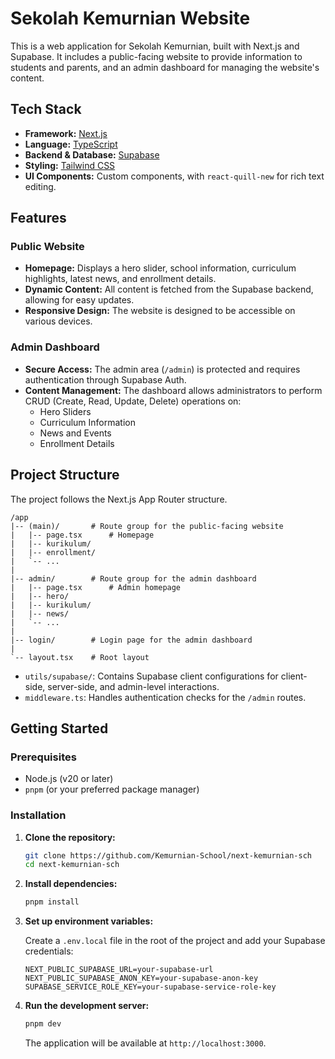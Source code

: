 # Sekolah Kemurnian Website

This is a web application for Sekolah Kemurnian, built with Next.js and Supabase. It includes a public-facing website to provide information to students and parents, and an admin dashboard for managing the website's content.

## Tech Stack

- **Framework:** [Next.js](https://nextjs.org/)
- **Language:** [TypeScript](https://www.typescriptlang.org/)
- **Backend & Database:** [Supabase](https://supabase.io/)
- **Styling:** [Tailwind CSS](https://tailwindcss.com/)
- **UI Components:** Custom components, with `react-quill-new` for rich text editing.

## Features

### Public Website

- **Homepage:** Displays a hero slider, school information, curriculum highlights, latest news, and enrollment details.
- **Dynamic Content:** All content is fetched from the Supabase backend, allowing for easy updates.
- **Responsive Design:** The website is designed to be accessible on various devices.

### Admin Dashboard

- **Secure Access:** The admin area (`/admin`) is protected and requires authentication through Supabase Auth.
- **Content Management:** The dashboard allows administrators to perform CRUD (Create, Read, Update, Delete) operations on:
  - Hero Sliders
  - Curriculum Information
  - News and Events
  - Enrollment Details

## Project Structure

The project follows the Next.js App Router structure.

```
/app
|-- (main)/       # Route group for the public-facing website
|   |-- page.tsx      # Homepage
|   |-- kurikulum/
|   |-- enrollment/
|   `-- ...
|
|-- admin/        # Route group for the admin dashboard
|   |-- page.tsx      # Admin homepage
|   |-- hero/
|   |-- kurikulum/
|   |-- news/
|   `-- ...
|
|-- login/        # Login page for the admin dashboard
|
`-- layout.tsx    # Root layout
```

- `utils/supabase/`: Contains Supabase client configurations for client-side, server-side, and admin-level interactions.
- `middleware.ts`: Handles authentication checks for the `/admin` routes.

## Getting Started

### Prerequisites

- Node.js (v20 or later)
- `pnpm` (or your preferred package manager)

### Installation

1. **Clone the repository:**
   ```bash
   git clone https://github.com/Kemurnian-School/next-kemurnian-sch
   cd next-kemurnian-sch
   ```

2. **Install dependencies:**
   ```bash
   pnpm install
   ```

3. **Set up environment variables:**

   Create a `.env.local` file in the root of the project and add your Supabase credentials:

   ```
   NEXT_PUBLIC_SUPABASE_URL=your-supabase-url
   NEXT_PUBLIC_SUPABASE_ANON_KEY=your-supabase-anon-key
   SUPABASE_SERVICE_ROLE_KEY=your-supabase-service-role-key
   ```

4. **Run the development server:**
   ```bash
   pnpm dev
   ```

   The application will be available at `http://localhost:3000`.
